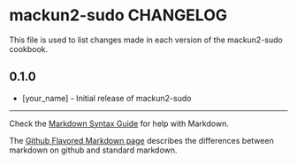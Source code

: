 mackun2-sudo CHANGELOG
======================

This file is used to list changes made in each version of the mackun2-sudo cookbook.

0.1.0
-----
- [your_name] - Initial release of mackun2-sudo

- - -
Check the [Markdown Syntax Guide](http://daringfireball.net/projects/markdown/syntax) for help with Markdown.

The [Github Flavored Markdown page](http://github.github.com/github-flavored-markdown/) describes the differences between markdown on github and standard markdown.
